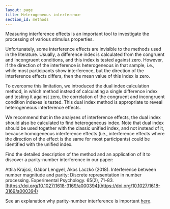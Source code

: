 ```yaml
---
layout: page
title: Heterogeneous interference
section_id: methods
---
```


Measuring interference effects is an important tool to investigate the processing of various stimulus properties.

Unfortunately, some interference effects are invisible to the methods used in the literature. Usually, a difference index is calculated from the congruent and incongruent conditions, and this index is tested against zero. However, if the direction of the interference is heterogeneous in that sample, i.e., while most participants show interference, but the direction of the interference effects differs, then the mean value of this index is zero.

To overcome this limitation, we introduced the dual index calculation method, in which method instead of calculating a single difference index and testing it against zero, the correlation of the congruent and incongruent condition indexes is tested. This dual index method is appropriate to reveal heterogeneous interference effects.

We recommend that in the analyses of interference effects, the dual index should also be calculated to find heterogeneous index. Note that dual index should be used together with the classic unified index, and not instead of it, because homogeneous interference effects (i.e., interference effects where the direction of the effect is the same for most participants) could be identified with the unified index.

Find the detailed description of the method and an application of it to discover a parity-number interference in our paper:

<i class='fa fa-file-text'></i> Attila Krajcsi, Gábor Lengyel, Ákos Laczkó (2018). Interference between number magnitude and parity: Discrete representation in number processing. Experimental Psychology. 65(2), 71–83. [https://doi.org/10.1027/1618-3169/a000394](https://doi.org/10.1027/1618-3169/a000394)

See an explanation why parity-number interference is important [here](discrete_semantic_system.html#5-numbers-interfere-with-discrete-properties).